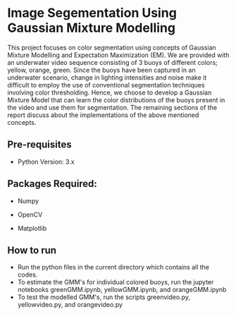 # Image Segementation Using Gaussian Mixture Modelling 

This project focuses on color segmentation using concepts of Gaussian Mixture Modelling and Expectation Maximization (EM). We are provided with an underwater video sequence consisting of 3 buoys of different colors; yellow, orange, green. Since the buoys have been captured in an underwater scenario, change in lighting intensities and noise make it difficult to employ the use of conventional segmentation techniques involving color thresholding. Hence, we choose to develop a Gaussian Mixture Model that can learn the
color distributions of the buoys present in the video and use them for segmentation. The remaining sections of the report discuss about the implementations of the above mentioned concepts.

## Pre-requisites

- Python Version: 3.x

## Packages Required:

- Numpy

- OpenCV

- Matplotlib

## How to run

- Run the python files in the current directory which contains all the codes.
- To estimate the GMM's for individual colored buoys, run the jupyter notebooks greenGMM.ipynb, yellowGMM.ipynb, and orangeGMM.ipynb
- To test the modelled GMM's, run the scripts greenvideo.py, yellowvideo.py, and orangevideo.py


